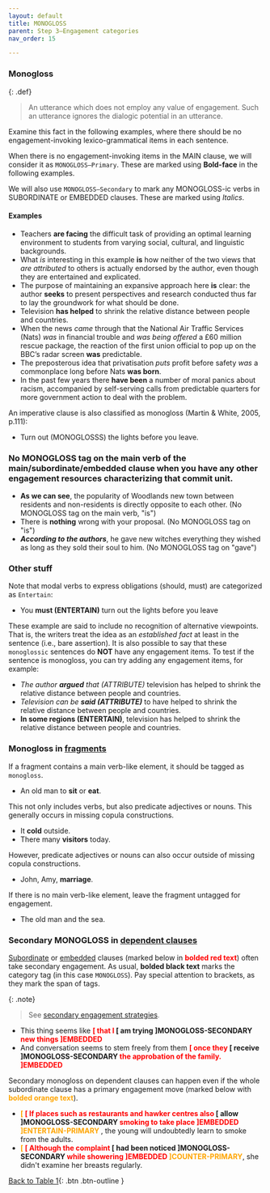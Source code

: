 ```yaml
---
layout: default
title: MONOGLOSS
parent: Step 3–Engagement categories
nav_order: 15

---
```


### Monogloss

{: .def}
>An utterance which does not employ any value of engagement. Such an utterance ignores the dialogic potential in an utterance.

Examine this fact in the following examples, where there should be no engagement-invoking lexico-grammatical items in each sentence.

When there is no engagement-invoking items in the MAIN clause, we will consider it as `MONOGLOSS—Primary`. These are marked using **Bold-face** in the following examples.

We will also use `MONOGLOSS—Secondary` to mark any MONOGLOSS-ic verbs in SUBORDINATE or EMBEDDED clauses. These are marked using *Italics*.


#### Examples
- Teachers **are facing** the difficult task of providing an optimal learning environment to students from varying social, cultural, and linguistic backgrounds.
- What *is* interesting in this example **is** how neither of the two views that *are attributed* to others is actually endorsed by the author, even though they are entertained and explicated.
- The purpose of maintaining an expansive approach here **is** clear: the author **seeks** to present perspectives and research conducted thus far to lay the groundwork for what should be done.
- Television **has helped** to shrink the relative distance between people and countries.
- When the news *came* through that the National Air Traffic Services (Nats) *was* in financial trouble and *was being offered* a £60 million rescue package, the reaction of the first union official to pop up on the BBC’s radar screen **was** predictable.
- The preposterous idea that privatisation *puts* profit before safety *was* a commonplace long before Nats **was born**.
- In the past few years there **have been** a number of moral panics about racism, accompanied by self-serving calls from predictable quarters for more government action to deal with the problem.

An imperative clause is also classified as monogloss (Martin & White, 2005, p.111):
- Turn out (MONOGLOSSS) the lights before you leave.

### No MONOGLOSS tag on the main verb of the main/subordinate/embedded clause when you have any other engagement resources characterizing that commit unit.

- **As we can see**, the popularity of Woodlands new town between residents and non-residents is directly opposite to each other. (No MONOGLOSS tag on the main verb, "is")
- There is **nothing** wrong with your proposal. (No MONOGLOSS tag on "is")
- _**According to the authors**_, he gave new witches everything they wished as long as they sold their soul to him. (No MONOGLOSS tag on "gave")

### Other stuff

Note that modal verbs to express obligations (should, must) are categorized as `Entertain`:
- You **must (ENTERTAIN)** turn out the lights before you leave

These example are said to include no recognition of alternative viewpoints. That is, the writers treat the idea as an *established fact* at least in the sentence (i.e., bare assertion). It is also possible to say that these `monoglossic` sentences do **NOT** have any engagement items. 
To test if the sentence is monogloss, you can try adding any engagement items, for example:
- _The author **argued** that (ATTRIBUTE)_ television has helped to shrink the relative distance between people and countries.
- _Television can be **said (ATTRIBUTE)**_ to have helped to shrink the relative distance between people and countries.
- **In some regions (ENTERTAIN)**, television has helped to shrink the relative distance between people and countries.

### Monogloss in [fragments](../1_Clause/FRAGMENT.md)
If a fragment contains a main verb-like element, it should be tagged as `monogloss`.
- An old man to **sit** or **eat**.

This not only includes verbs, but also predicate adjectives or nouns. This generally occurs in missing copula constructions.
- It **cold** outside.
- There many **visitors** today.

However, predicate adjectives or nouns can also occur outside of missing copula constructions.
- John, Amy, **marriage**.

If there is no main verb-like element, leave the fragment untagged for engagement.
- The old man and the sea.

### Secondary MONOGLOSS in [dependent clauses](../1_Basic_grammar.md#grammatical-terminology)

[Subordinate](../1_Clause/SUBORDINATE.md) or [embedded](../1_Clause/EMBEDDED.md) clauses (marked below in **<span style="color:red">bolded red text</span>**) often take secondary engagement. As usual, **bolded black text** marks the category tag (in this case `MONOGLOSS`). Pay special attention to brackets, as they mark the span of tags.

{: .note}
> See [secondary engagement strategies](../Step4_primary_secondary.md#secondary-engagement-strategies).

- This thing seems like **<span style="color:red">[ that I </span>[ am trying ]MONOGLOSS-SECONDARY <span style="color:red">new things ]EMBEDDED</span>**
- And conversation seems to stem freely from them **<span style="color:red">[ once they </span>[ receive ]MONOGLOSS-SECONDARY <span style="color:red">the approbation of the family. ]EMBEDDED</span>**

Secondary monogloss on dependent clauses can happen even if the whole subordinate clause has a primary engagement move (marked below with **<span style="color:orange"> bolded orange text</span>**).

- <b><span style="color:orange"> [</span> <span style="color:red">[ If places such as restaurants and hawker centres also </span>[ allow ]MONOGLOSS-SECONDARY <span style="color:red"> smoking to take place ]EMBEDDED </span> <span style="color:orange"> ]ENTERTAIN-PRIMARY</span> </b>, the young will undoubtedly learn to smoke from the adults.
- <b><span style="color:orange"> [</span> <span style="color:red">[ Although the complaint </span>[ had been noticed ]MONOGLOSS-SECONDARY <span style="color:red"> while showering ]EMBEDDED </span> <span style="color:orange"> ]COUNTER-PRIMARY</span></b>, she didn't examine her breasts regularly.

[Back to Table 1](index.md#table-1-categories-of-engagement-moves){: .btn .btn-outline }
